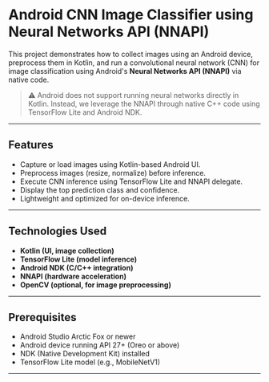 # Android CNN Image Classifier using Neural Networks API (NNAPI)

This project demonstrates how to collect images using an Android device, preprocess them in Kotlin, and run a convolutional neural network (CNN) for image classification using Android's **Neural Networks API (NNAPI)** via native code.

> ⚠️ Android does not support running neural networks directly in Kotlin. Instead, we leverage the NNAPI through native C++ code using TensorFlow Lite and Android NDK.

---

## Features

- Capture or load images using Kotlin-based Android UI.
- Preprocess images (resize, normalize) before inference.
- Execute CNN inference using TensorFlow Lite and NNAPI delegate.
- Display the top prediction class and confidence.
- Lightweight and optimized for on-device inference.

---

## Technologies Used

- **Kotlin (UI, image collection)**
- **TensorFlow Lite (model inference)**
- **Android NDK (C/C++ integration)**
- **NNAPI (hardware acceleration)**
- **OpenCV (optional, for image preprocessing)**

---

## Prerequisites

- Android Studio Arctic Fox or newer
- Android device running API 27+ (Oreo or above)
- NDK (Native Development Kit) installed
- TensorFlow Lite model (e.g., MobileNetV1)

---
